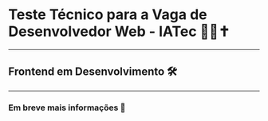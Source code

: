 # Teste Técnico para a Vaga de Desenvolvedor Web - IATec 👨‍💻✝️

---

## Frontend em Desenvolvimento 🛠️

---

### Em breve mais informações 👀
